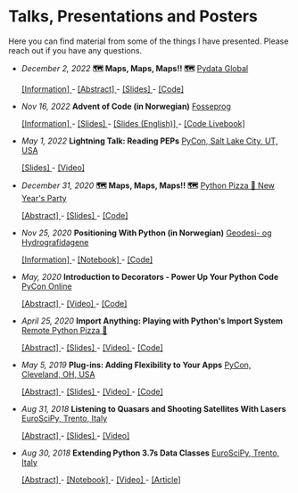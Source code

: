 # Talks, Presentations and Posters

Here you can find material from some of the things I have presented. Please reach out if you have any questions.

- _December 2, 2022_ **🗺️ Maps, Maps, Maps!! 🗺️**
  [Pydata Global](https://pydata.org/global2022/)

    [ [Information] ](20221202_pydataglobal_maps/) -
    [ [Abstract] ](https://global2022.pydata.org/cfp/talk/GLJX3M/) -
    [ [Slides] ](20221202_pydataglobal_maps/maps_maps_maps.ipynb) -
    [ [Code] ](20221202_pydataglobal_maps/maps_maps_maps.py)

- _Nov 16, 2022_ **Advent of Code (in Norwegian)** [Fosseprog](https://www.meetup.com/fosseprog/)

    [ [Information] ](20221116_fosseprog_advent-of-code/) -
    [ [Slides] ](20221116_fosseprog_advent-of-code/20221116_aoc_no.md) -
    [ [Slides (English)] ](20221116_fosseprog_advent-of-code/20221116_aoc_en.md) -
    [ [Code Livebook] ](20221116_fosseprog_advent-of-code/aoc202101.livemd)

- _May 1, 2022_ **Lightning Talk: Reading PEPs**
  [PyCon, Salt Lake City, UT, USA](https://us.pycon.org/2022/)

    [ [Slides] ](20220501_pycon_peps/) -
    [ [Video] ](https://youtu.be/tF5SD-JlGo4?t=16m22s)

- _December 31, 2020_ **🗺️ Maps, Maps, Maps!! 🗺️**
  [Python Pizza 🍕 New Year's Party](https://hamburg.python.pizza/)

    [ [Abstract] ](https://github.com/gahjelle/talks/tree/master/20201231_pythonpizza_maps#abstract) -
    [ [Slides] ](20201231_pythonpizza_maps/maps_maps_maps.ipynb) -
    [ [Code] ](20201231_pythonpizza_maps/maps_maps_maps.py)

- _Nov 25, 2020_ **Positioning With Python (in Norwegian)** [Geodesi- og Hydrografidagene](https://geoforum.no/geodesi-og-hydrografidagene-2020/)

    [ [Information] ](20201125_geodesidagene_python/) -
    [ [Notebook] ](20201125_geodesidagene_python/20201125_posisjonering_med_python.ipynb) -
    [ [Code] ](20201125_geodesidagene_python/20201125_posisjonering_med_python.py)

- _May, 2020_ **Introduction to Decorators - Power Up Your Python Code**
  [PyCon Online](https://us.pycon.org/2020/online/)

    [ [Abstract] ](https://us.pycon.org/2020/schedule/presentation/75/) -
    [ [Video] ](https://youtu.be/T8CQwGIsrx4) -
    [ [Code] ](https://github.com/gahjelle/decorators_tutorial)

- _April 25, 2020_ **Import Anything: Playing with Python's Import System**
  [Remote Python Pizza 🍕](https://remote.python.pizza/)

    [ [Abstract] ](https://github.com/gahjelle/talks/tree/master/20200425_pythonpizza_import#abstract) -
    [ [Slides] ](20200425_pythonpizza_import/20200425_import.md) -
    [ [Video] ](https://www.youtube.com/watch?v=c295s11XCVo&t=11785s) -
    [ [Code] ](20200425_pythonpizza_import/code/)

- _May 5, 2019_ **Plug-ins: Adding Flexibility to Your Apps**
  [PyCon, Cleveland, OH, USA](https://us.pycon.org/2019/)

    [ [Abstract] ](https://us.pycon.org/2019/schedule/presentation/227/) -
    [ [Slides] ](20190505_pycon_plugins/20190505_plugins.md) -
    [ [Video] ](https://www.youtube.com/watch?v=98s9YfoXB68) -
    [ [Code] ](20190505_pycon_plugins/)

- _Aug 31, 2018_ **Listening to Quasars and Shooting Satellites With Lasers**
  [EuroSciPy, Trento, Italy](https://www.euroscipy.org/2018/)

    [ [Abstract] ](https://www.euroscipy.org/2018/descriptions/Listening%20to%20Quasars%20and%20Shooting%20Satellites%20With%20Lasers.html) -
    [ [Slides] ](20180831_euroscipy_quasars_and_lasers/20180831_quasars_and_lasers.pdf) -
    [ [Video] ](https://youtu.be/orxj8Dkh9rw?t=28m55s)

- _Aug 30, 2018_ **Extending Python 3.7s Data Classes**
  [EuroSciPy, Trento, Italy](https://www.euroscipy.org/2018/)

    [ [Abstract] ](https://www.euroscipy.org/2018/descriptions/Extending%20Python%203.7s%20Data%20Classes.html) -
    [ [Notebook] ](20180830_euroscipy_dataclasses/20180830_dataclasses.ipynb) -
    [ [Video] ](https://youtu.be/dGHIHCzabOM?t=36m55s) -
    [ [Article] ](https://realpython.com/python-data-classes/)
